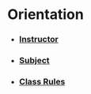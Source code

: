 # Orientation
- ### [Instructor](instructor.md)
- ### [Subject](subject.md)
- ### [Class Rules](rules.md)
